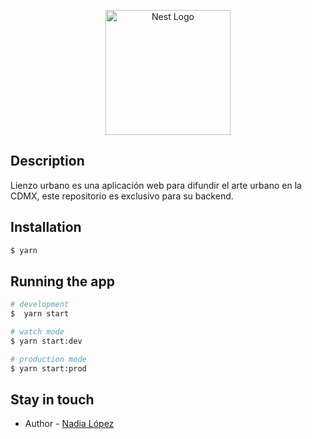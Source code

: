 <p align="center">
  <a href="http://nestjs.com/" target="blank"><img src="https://nestjs.com/img/logo-small.svg" width="200" alt="Nest Logo" /></a>
</p>

## Description

Lienzo urbano es una aplicación web para difundir el arte urbano en la CDMX, este repositorio es exclusivo para su backend.

## Installation

```bash
$ yarn
```

## Running the app

```bash
# development
$  yarn start

# watch mode
$ yarn start:dev

# production mode
$ yarn start:prod
```

## Stay in touch

- Author - [Nadia López](https://www.linkedin.com/in/nadia-lopez-aguilar/)
